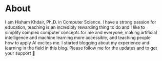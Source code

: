 # About

I am Hisham Khdair, Ph.D. in Computer Science. I have a strong passion for education, teaching is an incredibly rewarding thing to do and I like to simplify complex computer concepts for me and everyone, making artificial intelligence and machine learning more accessible, and teaching people how to apply AI excites me. I started blogging about my experience and learning in the field in this blog. Please follow me for the updates and to get your support 🤗

